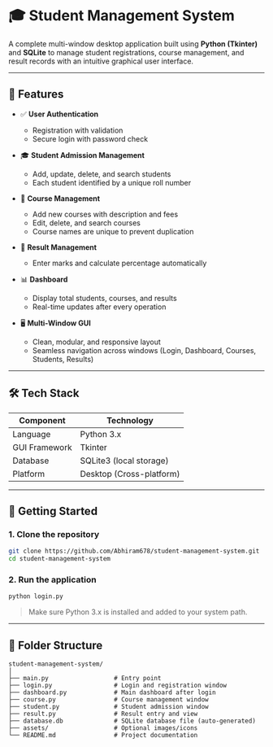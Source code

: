 
# 🎓 Student Management System 

A complete multi-window desktop application built using **Python (Tkinter)** and **SQLite** to manage student registrations, course management, and result records with an intuitive graphical user interface.

---

## 📌 Features

- ✅ **User Authentication**  
  - Registration with validation  
  - Secure login with password check   

- 🎓 **Student Admission Management**  
  - Add, update, delete, and search students  
  - Each student identified by a unique roll number  

- 📘 **Course Management**  
  - Add new courses with description and fees  
  - Edit, delete, and search courses  
  - Course names are unique to prevent duplication  

- 📝 **Result Management**  
  - Enter marks and calculate percentage automatically    

- 📊 **Dashboard**  
  - Display total students, courses, and results  
  - Real-time updates after every operation  

- 🖥️ **Multi-Window GUI**  
  - Clean, modular, and responsive layout  
  - Seamless navigation across windows (Login, Dashboard, Courses, Students, Results)

---

## 🛠️ Tech Stack

| Component         | Technology             |
|------------------|------------------------|
| Language          | Python 3.x             |
| GUI Framework     | Tkinter                |
| Database          | SQLite3 (local storage)|
| Platform          | Desktop (Cross-platform)|

---

## 🚀 Getting Started

### 1. Clone the repository

```bash
git clone https://github.com/Abhiram678/student-management-system.git
cd student-management-system
````

### 2. Run the application

```bash
python login.py
```

> Make sure Python 3.x is installed and added to your system path.

---

## 🧾 Folder Structure

```
student-management-system/
│
├── main.py                  # Entry point
├── login.py                 # Login and registration window
├── dashboard.py             # Main dashboard after login
├── course.py                # Course management window
├── student.py               # Student admission window
├── result.py                # Result entry and view
├── database.db              # SQLite database file (auto-generated)
├── assets/                  # Optional images/icons
└── README.md                # Project documentation
```


#
